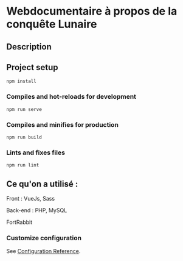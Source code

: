 # Webdocumentaire à propos de la conquête Lunaire

## Description 

## Project setup
```
npm install
```

### Compiles and hot-reloads for development
```
npm run serve
```

### Compiles and minifies for production
```
npm run build
```

### Lints and fixes files
```
npm run lint
```
## Ce qu'on a utilisé :

Front : VueJs, Sass

Back-end : PHP, MySQL

FortRabbit
### Customize configuration
See [Configuration Reference](https://cli.vuejs.org/config/).
